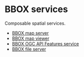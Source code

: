 BBOX services
=============

Composable spatial services.

* [BBOX map server](bbox-map-server/)
* [BBOX map viewer](bbox-map-viewer/)
* [BBOX OGC API Features service](bbox-feature-server/)
* [BBOX file server](bbox-file-server/)
